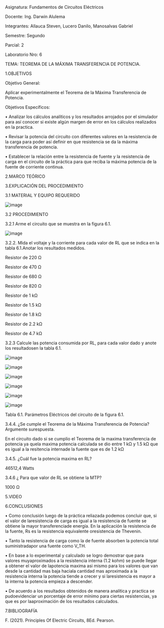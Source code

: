 Asignatura: Fundamentos de Circuitos Eléctricos

Docente: Ing. Darwin Alulema

Integrantes: Allauca Steven, Lucero Danilo, Manosalvas Gabriel

Semestre: Segundo

Parcial: 2

Laboratorio Nro: 6

TEMA: TEOREMA DE LA MÁXIMA TRANSFERENCIA DE POTENCIA.

1.OBJETIVOS

Objetivo General:

Aplicar experimentalmente el Teorema de la Máxima Transferencia de Potencia.

Objetivos Específicos:

• Analizar los cálculos analíticos y los resultados arrojados por el simulador para así conocer si existe algún margen de error en los cálculos realizados en la practica.

• Revisar la potencia del circuito con diferentes valores en la resistencia de la carga para poder así definir en que resistencia se da la máxima transferencia de potencia.

• Establecer la relación entre la resistencia de fuente y la resistencia de carga en el circuito de la práctica para que reciba la máxima potencia de la fuente de corriente       continua.

2.MARCO TEÓRICO

3.EXPLICACIÓN DEL PROCEDIMIENTO

3.1 MATERIAL Y EQUIPO REQUERIDO

![image](https://user-images.githubusercontent.com/94025287/149857305-858e7c31-5ae6-42b1-af25-ff113a53fbaf.png)

3.2 PROCEDIMIENTO

3.2.1 Arme el circuito que se muestra en la figura 6.1.

![image](https://user-images.githubusercontent.com/94025287/149857334-9917ff76-aec6-4d49-ac3d-87abc3fcbc32.png)

3.2.2. Mida el voltaje y la corriente para cada valor de RL que se indica en la tabla 6.1.Anotar los resultados medidos.

Resistor de 220 Ω

Resistor de 470 Ω

Resistor de 680 Ω

Resistor de 820 Ω

Resistor de 1 kΩ

Resistor de 1.5 kΩ

Resistor de 1.8 kΩ

Resistor de 2.2 kΩ

Resistor de 4.7 kΩ

3.2.3 Calcule las potencia consumida por RL, para cada valor dado y anote los resultadosen la tabla 6.1.

![image](https://user-images.githubusercontent.com/94025287/149858900-571e78b1-5733-4164-bd6c-29da54b3aabb.png)

![image](https://user-images.githubusercontent.com/94025287/149858931-4ee36cfb-aa85-4864-b7c6-b9f588b2e925.png)

![image](https://user-images.githubusercontent.com/94025287/149859069-458e674b-d6bf-45b1-b203-421b5382d24d.png)

![image](https://user-images.githubusercontent.com/94025287/149859443-ad24475a-4143-493a-bf19-5c4e14123f93.png)

![image](https://user-images.githubusercontent.com/94025287/149859635-dee4106a-5ea0-4e83-a3f6-30d141161578.png)

![image](https://user-images.githubusercontent.com/94025287/149859754-9419618e-a6f6-4a3d-8855-1391f4615ecd.png)


Tabla 6.1. Parámetros Eléctricos del circuito de la figura 6.1.

3.4.4. ¿Se cumple el Teorema de la Máxima Transferencia de Potencia? Argumente surespuesta.

En el circuito dado si se cumplio el Teorema de la maxima transferencia de potencia ya quela maxima potencia calculada se dio entre 1 kΩ y 1.5 kΩ que es igual a la resitencia internade la fuente que es de 1.2 kΩ

3.4.5. ¿Cuál fue la potencia maxima en RL?

46512,4 Watts

3.4.6 ¿ Para que valor de RL se obtiene la MTP?

1000 Ω

5.VIDEO

6.CONCLUSIONES

• Como conclusión luego de la práctica reliazada podemos concluir que, si el valor de laresistencia de carga es igual a la resistencia de fuente se obtiene la mayor transferenciade energía. En la aplicación la resistencia de la fuente, Rs es la resistencia equivalente oresistencia de Thevenin.

• Tanto la resistencia de carga como la de fuente absorben la potencia total suministradapor una fuente como V_TH.

• En base a lo experimental y calculado se logro demostrar que para valores muyaproximados a la resistencia interna (1.2 kohm) se puede llegar a obtener el valor de lapotencia maxima asi mismo para los valores que van desde la cantidad mas baja haciala cantidad mas aproximada a la resistencia interna la potencia tiende a crecer y si laresistencia es mayor a la interna la potencia empieza a descender.

• De acuerdo a los resultados obtenidos de manera analítica y practica se pudoevidenciar un porcentaje de error mínimo para ciertas resistencias, ya que es por laaproximación de los resultados calculados.

7.BIBLIOGRAFÍA

F. (2021). Principles Of Electric Circuits, 8Ed. Pearson.
